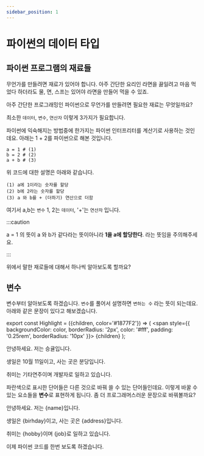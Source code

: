 ```yaml
---
sidebar_position: 1
---
```


# 파이썬의 데이터 타입

## 파이썬 프로그램의 재료들

무언가를 만들려면 재료가 있어야 합니다.
아주 간단한 요리인 라면을 끓일려고 마음 먹었다 하더라도
물, 면, 스프는 있어야 라면을 만들어 먹을 수 있죠.

아주 간단한 프로그래밍인 파이썬으로 무언가를 만들려면 필요한 재료는 무엇일까요?

최소한 `데이터`, `변수`, `연산자` 이렇게 3가지가 필요합니다.

파이썬에 익숙해지는 방법중에 한가지는 파이썬 인터프리터를 계산기로 사용하는 것인데요.
아래는 1 + 2를 파이썬으로 해본 것입니다.

```mdx title="데이터, 변수, 연산자"
a = 1 # (1)
b = 2 # (2)
a + b # (3)
```

위 코드에 대한 설명은 아래와 같습니다.

```
(1) a에 1이라는 숫자를 할당
(2) b에 2라는 숫자를 할당
(3) a 와 b를 + (더하기) 연산으로 더함
```

여기서 a,b는 `변수` 1, 2는 `데이터`, '+'는 `연산자` 입니다.

:::caution

a = 1 의 뜻이 a 와 b가 같다라는 뜻이아니라
**1을 a에 할당한다**. 라는 뜻임을 주의해주세요.

:::

위에서 말한 재로들에 대해서 하나씩 알아보도록 할까요?

## 변수

변수부터 알아보도록 하겠습니다. `변수`를 풀어서 설명하면 `변하는 수` 라는 뜻이 되는데요. 아래와 같은 문장이 있다고 해보겠습니다.

export const Highlight = ({children, color='#1877F2'}) => (
<span
style={{
      backgroundColor: color,
      borderRadius: '2px',
      color: '#fff',
      padding: '0.25rem',
      borderRadius: '10px'
    }}>
{children}
</span>
);

안녕하세요. 저는 <Highlight >승귤</Highlight>입니다.

생일은 <Highlight >10월 11일</Highlight>이고, 사는 곳은 <Highlight>분당</Highlight>입니다.

취미는 <Highlight >기타연주</Highlight>이며 <Highlight >개발자</Highlight>로 일하고 있습니다.

파란색으로 표시한 단어들은 다른 것으로 바꿔 쓸 수 있는 단어들인데요. 이렇게 바꿀 수 있는 요소들을 **변수**로 표현하게 됩니다. 좀 더 프로그래머스러운 문장으로 바꿔볼까요?

안녕하세요. 저는 <Highlight >{name}</Highlight>입니다.

생일은 <Highlight >{birhday}</Highlight>이고, 사는 곳은 <Highlight>{address}</Highlight>입니다.

취미는 <Highlight >{hobby}</Highlight>이며 <Highlight >{job}</Highlight>로 일하고 있습니다.

이제 파이썬 코드를 한번 보도록 하겠습니다.
